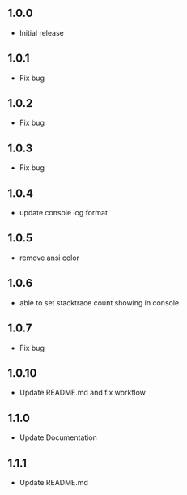 ## 1.0.0

* Initial release

## 1.0.1

* Fix bug

## 1.0.2

* Fix bug

## 1.0.3

* Fix bug

## 1.0.4

* update console log format

## 1.0.5

* remove ansi color

## 1.0.6

* able to set stacktrace count showing in console

## 1.0.7

* Fix bug

## 1.0.10

* Update README.md and fix workflow

## 1.1.0

* Update Documentation

## 1.1.1

* Update README.md
